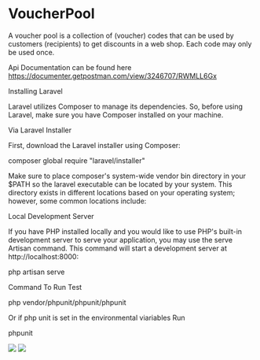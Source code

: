 # VoucherPool
A voucher pool is a collection of (voucher) codes that can be used by customers (recipients) to get discounts in a web shop. Each code may only be used once.

Api Documentation can be found here
https://documenter.getpostman.com/view/3246707/RWMLL6Gx

Installing Laravel

Laravel utilizes Composer to manage its dependencies. So, before using Laravel, make sure you have Composer installed on your machine.

Via Laravel Installer

First, download the Laravel installer using Composer:

composer global require "laravel/installer"

Make sure to place composer's system-wide vendor bin directory in your $PATH so the laravel executable can be located by your system. This directory exists in different locations based on your operating system; however, some common locations include:

Local Development Server

If you have PHP installed locally and you would like to use PHP's built-in development server to serve your application, you may use the serve Artisan command. This command will start a development server at http://localhost:8000:

php artisan serve

Command To Run Test

php vendor/phpunit/phpunit/phpunit

Or if php unit is set in the environmental viariables Run

phpunit




![](http://wizbizgh.com/screenshot.png)
![](http://wizbizgh.com/documentation.png)
